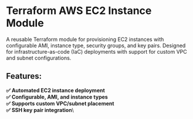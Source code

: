 # Terraform AWS EC2 Instance Module
 A reusable Terraform module for provisioning EC2 instances with configurable AMI, instance type, security groups, and key pairs. Designed for infrastructure-as-code (IaC) deployments with support for custom VPC and subnet configurations.
 
 ## Features:
 **✅ Automated EC2 instance deployment**\
 **✅ Configurable, AMI, and instance types**\
 **✅ Supports custom VPC/subnet placement**\
 **✅ SSH key pair integration**\
